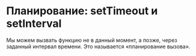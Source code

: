 # Планирование: setTimeout и setInterval

Мы можем вызвать функцию не в данный момент, а позже, через заданный интервал времени. Это называется «планирование вызова».
```js
```

```js
```

```js
```

```js
```

```js
```

```js
```

```js
```

```js
```

```js
```

